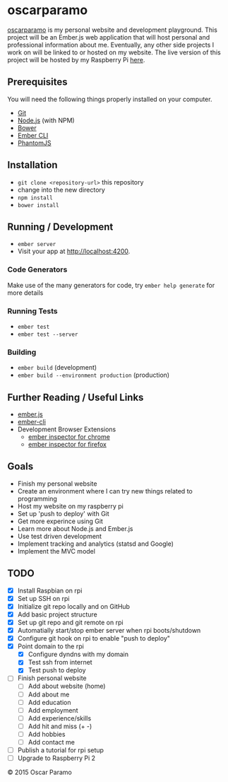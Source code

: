 # oscarparamo

[oscarparamo](http://www.oscarparamo.com) is my personal website and development playground. This project will be an Ember.js web application that will host personal and professional information about me. Eventually, any other side projects I work on will be linked to or hosted on my website. The live version of this project will be hosted by my Raspberry Pi [here](http://www.oscarparamo.com).

## Prerequisites

You will need the following things properly installed on your computer.

* [Git](http://git-scm.com/)
* [Node.js](http://nodejs.org/) (with NPM)
* [Bower](http://bower.io/)
* [Ember CLI](http://www.ember-cli.com/)
* [PhantomJS](http://phantomjs.org/)

## Installation

* `git clone <repository-url>` this repository
* change into the new directory
* `npm install`
* `bower install`

## Running / Development

* `ember server`
* Visit your app at [http://localhost:4200](http://localhost:4200).

### Code Generators

Make use of the many generators for code, try `ember help generate` for more details

### Running Tests

* `ember test`
* `ember test --server`

### Building

* `ember build` (development)
* `ember build --environment production` (production)

## Further Reading / Useful Links

* [ember.js](http://emberjs.com/)
* [ember-cli](http://www.ember-cli.com/)
* Development Browser Extensions
  * [ember inspector for chrome](https://chrome.google.com/webstore/detail/ember-inspector/bmdblncegkenkacieihfhpjfppoconhi)
  * [ember inspector for firefox](https://addons.mozilla.org/en-US/firefox/addon/ember-inspector/)

## Goals

- Finish my personal website
- Create an environment where I can try new things related to programming
- Host my website on my raspberry pi
- Set up 'push to deploy' with Git
- Get more experince using Git
- Learn more about Node.js and Ember.js
- Use test driven development
- Implement tracking and analytics (statsd and Google)
- Implement the MVC model

## TODO

- [x] Install Raspbian on rpi
- [x] Set up SSH on rpi
- [x] Initialize git repo locally and on GitHub
- [x] Add basic project structure
- [x] Set up git repo and git remote on rpi
- [x] Automatially start/stop ember server when rpi boots/shutdown
- [x] Configure git hook on rpi to enable "push to deploy"
- [x] Point domain to the rpi
    - [x] Configure dyndns with my domain
    - [x] Test ssh from internet
    - [x] Test push to deploy
- [ ] Finish personal website
    - [ ] Add about website (home)
    - [ ] Add about me
    - [ ] Add education
    - [ ] Add employment
    - [ ] Add experience/skills
    - [ ] Add hit and miss (+ -)
    - [ ] Add hobbies
    - [ ] Add contact me
- [ ] Publish a tutorial for rpi setup
- [ ] Upgrade to Raspberry Pi 2

© 2015 Oscar Paramo
